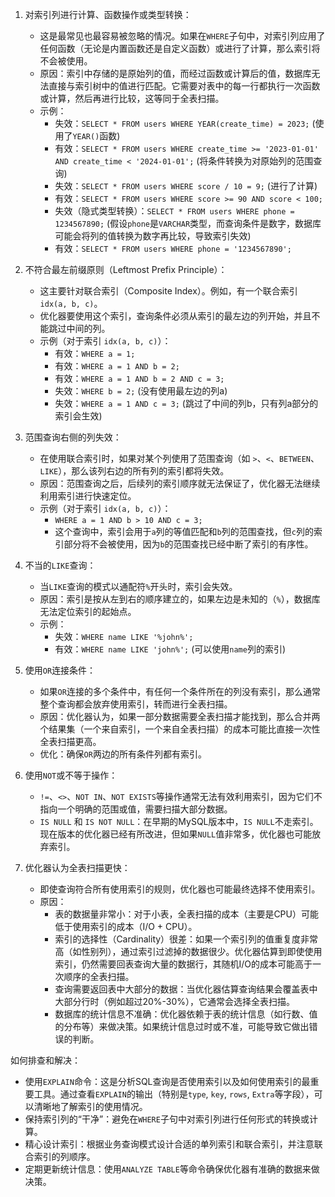 
1.  对索引列进行计算、函数操作或类型转换：
    *   这是最常见也最容易被忽略的情况。如果在`WHERE`子句中，对索引列应用了任何函数（无论是内置函数还是自定义函数）或进行了计算，那么索引将不会被使用。
    *   原因：索引中存储的是原始列的值，而经过函数或计算后的值，数据库无法直接与索引树中的值进行匹配。它需要对表中的每一行都执行一次函数或计算，然后再进行比较，这等同于全表扫描。
    *   示例：
        *   失效：`SELECT * FROM users WHERE YEAR(create_time) = 2023;` (使用了`YEAR()`函数)
        *   有效：`SELECT * FROM users WHERE create_time >= '2023-01-01' AND create_time < '2024-01-01';` (将条件转换为对原始列的范围查询)
        *   失效：`SELECT * FROM users WHERE score / 10 = 9;` (进行了计算)
        *   有效：`SELECT * FROM users WHERE score >= 90 AND score < 100;`
        *   失效（隐式类型转换）：`SELECT * FROM users WHERE phone = 1234567890;` (假设`phone`是`VARCHAR`类型，而查询条件是数字，数据库可能会将列的值转换为数字再比较，导致索引失效)
        *   有效：`SELECT * FROM users WHERE phone = '1234567890';`

2.  不符合最左前缀原则（Leftmost Prefix Principle）：
    *   这主要针对联合索引（Composite Index）。例如，有一个联合索引 `idx(a, b, c)`。
    *   优化器要使用这个索引，查询条件必须从索引的最左边的列开始，并且不能跳过中间的列。
    *   示例（对于索引 `idx(a, b, c)`）：
        *   有效：`WHERE a = 1;`
        *   有效：`WHERE a = 1 AND b = 2;`
        *   有效：`WHERE a = 1 AND b = 2 AND c = 3;`
        *   失效：`WHERE b = 2;` (没有使用最左边的列a)
        *   失效：`WHERE a = 1 AND c = 3;` (跳过了中间的列b，只有列a部分的索引会生效)

3.  范围查询右侧的列失效：
    *   在使用联合索引时，如果对某个列使用了范围查询（如 `>`、`<`、`BETWEEN`、`LIKE`），那么该列右边的所有列的索引都将失效。
    *   原因：范围查询之后，后续列的索引顺序就无法保证了，优化器无法继续利用索引进行快速定位。
    *   示例（对于索引 `idx(a, b, c)`）：
        *   `WHERE a = 1 AND b > 10 AND c = 3;`
        *   这个查询中，索引会用于`a`列的等值匹配和`b`列的范围查找，但`c`列的索引部分将不会被使用，因为`b`的范围查找已经中断了索引的有序性。

4.  不当的`LIKE`查询：
    *   当`LIKE`查询的模式以通配符`%`开头时，索引会失效。
    *   原因：索引是按从左到右的顺序建立的，如果左边是未知的（`%`），数据库无法定位索引的起始点。
    *   示例：
        *   失效：`WHERE name LIKE '%john%';`
        *   有效：`WHERE name LIKE 'john%';` (可以使用`name`列的索引)

5.  使用`OR`连接条件：
    *   如果`OR`连接的多个条件中，有任何一个条件所在的列没有索引，那么通常整个查询都会放弃使用索引，转而进行全表扫描。
    *   原因：优化器认为，如果一部分数据需要全表扫描才能找到，那么合并两个结果集（一个来自索引，一个来自全表扫描）的成本可能比直接一次性全表扫描更高。
    *   优化：确保`OR`两边的所有条件列都有索引。

6.  使用`NOT`或不等于操作：
    *   `!=`、`<>`、`NOT IN`、`NOT EXISTS`等操作通常无法有效利用索引，因为它们不指向一个明确的范围或值，需要扫描大部分数据。
    *   `IS NULL` 和 `IS NOT NULL`：在早期的MySQL版本中，`IS NULL`不走索引。现在版本的优化器已经有所改进，但如果`NULL`值非常多，优化器也可能放弃索引。

7.  优化器认为全表扫描更快：
    *   即使查询符合所有使用索引的规则，优化器也可能最终选择不使用索引。
    *   原因：
        *   表的数据量非常小：对于小表，全表扫描的成本（主要是CPU）可能低于使用索引的成本（I/O + CPU）。
        *   索引的选择性（Cardinality）很差：如果一个索引列的值重复度非常高（如性别列），通过索引过滤掉的数据很少。优化器估算到即使使用索引，仍然需要回表查询大量的数据行，其随机I/O的成本可能高于一次顺序的全表扫描。
        *   查询需要返回表中大部分的数据：当优化器估算查询结果会覆盖表中大部分行时（例如超过20%-30%），它通常会选择全表扫描。
        *   数据库的统计信息不准确：优化器依赖于表的统计信息（如行数、值的分布等）来做决策。如果统计信息过时或不准，可能导致它做出错误的判断。

如何排查和解决：
*   使用`EXPLAIN`命令：这是分析SQL查询是否使用索引以及如何使用索引的最重要工具。通过查看`EXPLAIN`的输出（特别是`type`, `key`, `rows`, `Extra`等字段），可以清晰地了解索引的使用情况。
*   保持索引列的“干净”：避免在`WHERE`子句中对索引列进行任何形式的转换或计算。
*   精心设计索引：根据业务查询模式设计合适的单列索引和联合索引，并注意联合索引的列顺序。
*   定期更新统计信息：使用`ANALYZE TABLE`等命令确保优化器有准确的数据来做决策。


